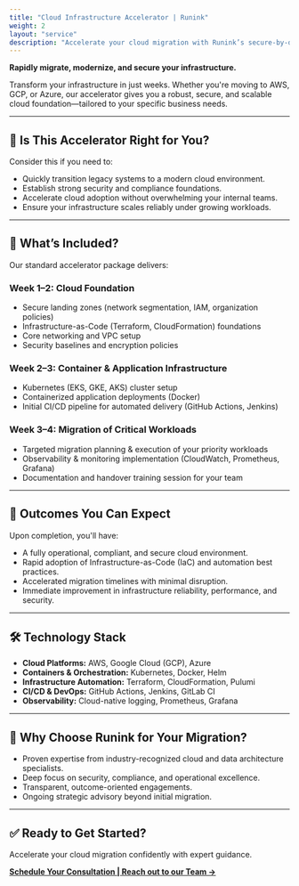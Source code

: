```yaml
---
title: "Cloud Infrastructure Accelerator | Runink"
weight: 2
layout: "service"
description: "Accelerate your cloud migration with Runink’s secure-by-default Cloud Infrastructure Accelerator. Ideal for AWS, GCP, and Azure environments."
---
```


**Rapidly migrate, modernize, and secure your infrastructure.**

Transform your infrastructure in just weeks. Whether you're moving to AWS, GCP, or Azure, our accelerator gives you a robust, secure, and scalable cloud foundation—tailored to your specific business needs.

---

## 🚩 **Is This Accelerator Right for You?**

Consider this if you need to:

* Quickly transition legacy systems to a modern cloud environment.
* Establish strong security and compliance foundations.
* Accelerate cloud adoption without overwhelming your internal teams.
* Ensure your infrastructure scales reliably under growing workloads.

---

## 📅 **What’s Included?**

Our standard accelerator package delivers:

### **Week 1–2: Cloud Foundation**

* Secure landing zones (network segmentation, IAM, organization policies)
* Infrastructure-as-Code (Terraform, CloudFormation) foundations
* Core networking and VPC setup
* Security baselines and encryption policies

### **Week 2–3: Container & Application Infrastructure**

* Kubernetes (EKS, GKE, AKS) cluster setup
* Containerized application deployments (Docker)
* Initial CI/CD pipeline for automated delivery (GitHub Actions, Jenkins)

### **Week 3–4: Migration of Critical Workloads**

* Targeted migration planning & execution of your priority workloads
* Observability & monitoring implementation (CloudWatch, Prometheus, Grafana)
* Documentation and handover training session for your team

---

## 📌 **Outcomes You Can Expect**

Upon completion, you'll have:

* A fully operational, compliant, and secure cloud environment.
* Rapid adoption of Infrastructure-as-Code (IaC) and automation best practices.
* Accelerated migration timelines with minimal disruption.
* Immediate improvement in infrastructure reliability, performance, and security.

---

## 🛠️ **Technology Stack**

* **Cloud Platforms:** AWS, Google Cloud (GCP), Azure
* **Containers & Orchestration:** Kubernetes, Docker, Helm
* **Infrastructure Automation:** Terraform, CloudFormation, Pulumi
* **CI/CD & DevOps:** GitHub Actions, Jenkins, GitLab CI
* **Observability:** Cloud-native logging, Prometheus, Grafana

---

## 🎯 **Why Choose Runink for Your Migration?**

* Proven expertise from industry-recognized cloud and data architecture specialists.
* Deep focus on security, compliance, and operational excellence.
* Transparent, outcome-oriented engagements.
* Ongoing strategic advisory beyond initial migration.

---

## ✅ **Ready to Get Started?**

Accelerate your cloud migration confidently with expert guidance.

[**Schedule Your Consultation | Reach out to our Team →**](/contact)